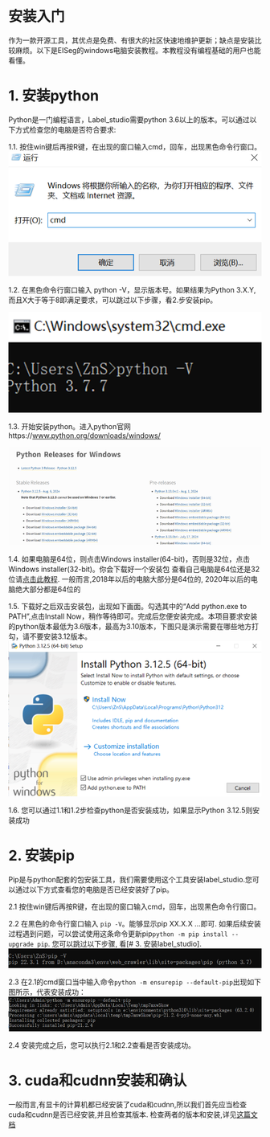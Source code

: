 # 安装入门
作为一款开源工具，其优点是免费、有很大的社区快速地维护更新；缺点是安装比较麻烦。以下是EISeg的windows电脑安装教程。本教程没有编程基础的用户也能看懂。

# 1.	安装python
Python是一门编程语言，Label_studio需要python 3.6以上的版本。可以通过以下方式检查您的电脑是否符合要求:

1.1. 按住win键后再按R键，在出现的窗口输入cmd，回车，出现黑色命令行窗口。
![运行窗口](cmd.png)


1.2. 在黑色命令行窗口输入 python -V，显示版本号。如果结果为Python 3.X.Y, 而且X大于等于8即满足要求，可以跳过以下步骤，看2.步安装pip。

![alt txt](cmdpythonv.png)

1.3. 开始安装python。进入python官网https://www.python.org/downloads/windows/

![python 官网]( image-2.png)

1.4. 如果电脑是64位，则点击Windows installer(64-bit)，否则是32位，点击Windows installer(32-bit)。你会下载好一个安装包
查看自己电脑是64位还是32位请[点击此教程](https://baijiahao.baidu.com/s?id=1808041429607662313&wfr=spider&for=pc). 一般而言,2018年以后的电脑大部分是64位的, 2020年以后的电脑绝大部分都是64位的

1.5. 下载好之后双击安装包，出现如下画面。勾选其中的“Add python.exe to PATH”,点击Install Now，稍作等待即可。完成后您便安装完成。本项目要求安装的python版本最低为3.6版本，最高为3.10版本，下图只是演示需要在哪些地方打勾，请不要安装3.12版本。
![python下载界面]( image-3.png)

1.6. 您可以通过1.1和1.2步检查python是否安装成功，如果显示Python 3.12.5则安装成功

# 2.	安装pip
Pip是与python配套的包安装工具，我们需要使用这个工具安装label_studio.您可以通过以下方式查看您的电脑是否已经安装好了pip。

2.1	按住win键后再按R键，在出现的窗口输入cmd，回车，出现黑色命令行窗口。

2.2	在黑色的命令行窗口输入 `pip -V`。能够显示pip XX.X.X …即可. 如果后续安装过程遇到问题，可以尝试使用这条命令更新pip`python -m pip install --upgrade pip`. 您可以跳过以下步骤, 看[# 3. 安装label_studio].
![alt text]( image-4.png)

2.3	在2.1的cmd窗口当中输入命令`python -m ensurepip --default-pip`出现如下图所示，代表安装成功：
![alt text]( image-5.png)

2.4	安装完成之后，您可以执行2.1和2.2查看是否安装成功。

# 3. cuda和cudnn安装和确认
一般而言,有显卡的计算机都已经安装了cuda和cudnn,所以我们首先应当检查cuda和cudnn是否已经安装,并且检查其版本.
检查两者的版本和安装,详见[这篇文档](https://blog.csdn.net/erdaidai/article/details/125846275)


